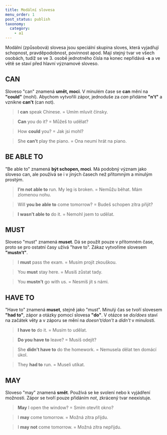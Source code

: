 ```yaml
---
title: Modální slovesa
menu_order: 1
post_status: publish
taxonomy:
  category:
    - a1
---
```


Modální (způsobová) slovesa jsou speciální skupina sloves, která vyjadřují schopnost, pravděpodobnost, povinnost apod. Mají stejný tvar ve všech osobách, tudíž se ve 3. osobě jednotného čísla na konec nepřidává **-s** a ve větě se staví před hlavní významové sloveso.

## CAN

Sloveso "can" znamená **umět, moci**. V minulém čase se **can** mění na **"could"** (mohl). Abychom vytvořili zápor, jednoduše za _can_ přidáme **"n't"** a vznikne **can't** (can not).

> I **can** speak Chinese. = Umím mluvit čínsky.

> **Can** you do it? = Můžeš to udělat?

> How **could** you? = Jak jsi mohl?

> She **can’t** play the piano. = Ona neumí hrát na piano.

## BE ABLE TO

"Be able to" znamená **být schopen, moci**. Má podobný význam jako sloveso can, ale používá se i v jiných časech než přítomným a minulým prostým.

> **I’m not able to** run. My leg is broken. = Nemůžu běhat. Mám zlomenou nohu.

> Will **you be able to** come tomorrow? = Budeš schopen zítra přijít?

> **I wasn’t able to** do it. = Nemohl jsem to udělat.

## MUST

Sloveso "must" znamená **muset**. Dá se použít pouze v přítomném čase, proto se pro ostatní časy užívá "have to". Zákaz vytvoříme slovesem **"mustn’t"**.

> I **must** pass the exam. = Musím projít zkouškou.

> You **must** stay here. = Musíš zůstat tady.

> You **mustn’t** go with us. = Nesmíš jít s námi.

## HAVE TO

"Have to" znamená **muset**, stejně jako "must". Minulý čas se tvoří slovesem **"had to"**, zápor a otázky pomocí slovesa **"do"**. V otázce se _do/does_ staví na začátek věty a v záporu se mění na _doesn't/don't_ a _didn't_ v minulosti.

> **I have to** do it. = Musím to udělat.

> **Do you have to** leave? = Musíš odejít?

> She **didn’t have to** do the homework. = Nemusela dělat ten domácí úkol.

> They **had to** run. = Museli utíkat.

## MAY

Sloveso "may" znamená **smět**. Používá se ke svolení nebo k vyjádření možnosti. Zápor se tvoří pouze přidáním _not_, zkrácený tvar neexistuje.

> **May** I open the window? = Smím otevřít okno?

> I **may** come tomorrow. = Možná zítra přijdu.

> I **may not** come tomorrow. = Možná zítra nepřijdu.
